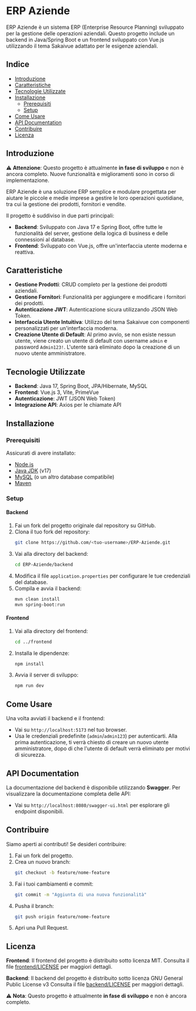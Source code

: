 # ERP Aziende

ERP Aziende è un sistema ERP (Enterprise Resource Planning) sviluppato per la gestione delle operazioni aziendali. Questo progetto include un backend in Java/Spring Boot e un frontend sviluppato con Vue.js utilizzando il tema Sakaivue adattato per le esigenze aziendali.

## Indice

- [Introduzione](#introduzione)
- [Caratteristiche](#caratteristiche)
- [Tecnologie Utilizzate](#tecnologie-utilizzate)
- [Installazione](#installazione)
  - [Prerequisiti](#prerequisiti)
  - [Setup](#setup)
- [Come Usare](#come-usare)
- [API Documentation](#api-documentation)
- [Contribuire](#contribuire)
- [Licenza](#licenza)

## Introduzione

⚠️ **Attenzione**: Questo progetto è attualmente **in fase di sviluppo** e non è ancora completo. Nuove funzionalità e miglioramenti sono in corso di implementazione.

ERP Aziende è una soluzione ERP semplice e modulare progettata per aiutare le piccole e medie imprese a gestire le loro operazioni quotidiane, tra cui la gestione dei prodotti, fornitori e vendite.

Il progetto è suddiviso in due parti principali:

- **Backend**: Sviluppato con Java 17 e Spring Boot, offre tutte le funzionalità del server, gestione della logica di business e delle connessioni al database.
- **Frontend**: Sviluppato con Vue.js, offre un'interfaccia utente moderna e reattiva.

## Caratteristiche

- **Gestione Prodotti**: CRUD completo per la gestione dei prodotti aziendali.
- **Gestione Fornitori**: Funzionalità per aggiungere e modificare i fornitori dei prodotti.
- **Autenticazione JWT**: Autenticazione sicura utilizzando JSON Web Token.
- **Interfaccia Utente Intuitiva**: Utilizzo del tema Sakaivue con componenti personalizzati per un'interfaccia moderna.
- **Creazione Utente di Default**: Al primo avvio, se non esiste nessun utente, viene creato un utente di default con username `admin` e password `Admin123!`. L'utente sarà eliminato dopo la creazione di un nuovo utente amministratore.

## Tecnologie Utilizzate

- **Backend**: Java 17, Spring Boot, JPA/Hibernate, MySQL
- **Frontend**: Vue.js 3, Vite, PrimeVue
- **Autenticazione**: JWT (JSON Web Token)
- **Integrazione API**: Axios per le chiamate API

## Installazione

### Prerequisiti

Assicurati di avere installato:

- [Node.js](https://nodejs.org/)  
- [Java JDK](https://www.oracle.com/java/technologies/javase-jdk17-downloads.html) (v17)
- [MySQL](https://dev.mysql.com/downloads/installer/) (o un altro database compatibile)
- [Maven](https://maven.apache.org/)

### Setup

#### Backend

1. Fai un fork del progetto originale dal repository su GitHub.
2. Clona il tuo fork del repository:
   ```bash
   git clone https://github.com/<tuo-username>/ERP-Aziende.git
   ```
3. Vai alla directory del backend:
   ```bash
   cd ERP-Aziende/backend
   ```
4. Modifica il file `application.properties` per configurare le tue credenziali del database.
5. Compila e avvia il backend:
   ```bash
   mvn clean install
   mvn spring-boot:run
   ```

#### Frontend

1. Vai alla directory del frontend:
   ```bash
   cd ../frontend
   ```
2. Installa le dipendenze:
   ```bash
   npm install
   ```
3. Avvia il server di sviluppo:
   ```bash
   npm run dev
   ```

## Come Usare

Una volta avviati il backend e il frontend:

- Vai su `http://localhost:5173` nel tuo browser.
- Usa le credenziali predefinite (`admin`/`admin123`) per autenticarti. Alla prima autenticazione, ti verrà chiesto di creare un nuovo utente amministratore, dopo di che l'utente di default verrà eliminato per motivi di sicurezza.

## API Documentation

La documentazione del backend è disponibile utilizzando **Swagger**. Per visualizzare la documentazione completa delle API:

- Vai su `http://localhost:8080/swagger-ui.html` per esplorare gli endpoint disponibili.

## Contribuire

Siamo aperti ai contributi! Se desideri contribuire:

1. Fai un fork del progetto.
2. Crea un nuovo branch:
   ```bash
   git checkout -b feature/nome-feature
   ```
3. Fai i tuoi cambiamenti e commit:
   ```bash
   git commit -m "Aggiunta di una nuova funzionalità"
   ```
4. Pusha il branch:
   ```bash
   git push origin feature/nome-feature
   ```
5. Apri una Pull Request.

## Licenza

**Frontend**: Il frontend del progetto è distribuito sotto licenza MIT. Consulta il file [frontend/LICENSE](frontend/LICENSE) per maggiori dettagli.

**Backend**: Il backend del progetto è distribuito sotto licenza GNU General Public License v3 Consulta il file [backend/LICENSE](backend/LICENSE) per maggiori dettagli.

⚠️ **Nota**: Questo progetto è attualmente **in fase di sviluppo** e non è ancora completo.
